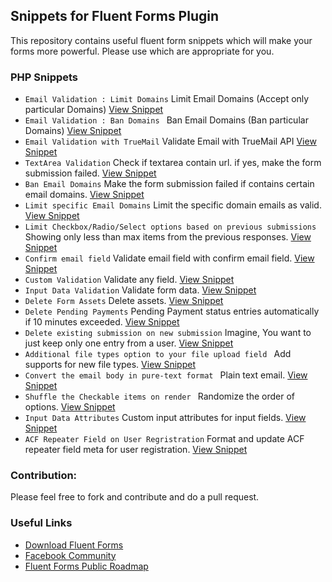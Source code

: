 ## Snippets for Fluent Forms Plugin
This repository contains useful fluent form snippets which will make your forms more powerful.
Please use which are appropriate for you.


### PHP Snippets

- `Email Validation : Limit Domains` Limit Email Domains (Accept only particular Domains) [View Snippet](https://github.com/WPManageNinja/fluentform-snippets/blob/master/php-snippets/Limit-Email-Domains)
- `Email Validation : Ban Domains ` Ban Email Domains (Ban particular Domains) [View Snippet](https://github.com/WPManageNinja/fluentform-snippets/blob/master/php-snippets/ban-email-domains.php)
- `Email Validation with TrueMail` Validate Email with TrueMail API [View Snippet](https://github.com/WPManageNinja/fluentform-snippets/blob/master/php-snippets/email-varification-with-truemail.php)
- `TextArea Validation` Check if textarea contain url. if yes, make the form submission failed. [View Snippet](https://github.com/WPManageNinja/fluentform-snippets/blob/master/php-snippets/custom-validation-example.php)
- `Ban Email Domains` Make the form submission failed if contains certain email domains. [View Snippet](https://github.com/WPManageNinja/fluentform-snippets/blob/master/php-snippets/ban-email-domains.php)
- `Limit specific Email Domains` Limit the specific domain emails as valid. [View Snippet](https://github.com/WPManageNinja/fluentform-snippets/blob/master/php-snippets/limit-email-domains.php)
- `Limit Checkbox/Radio/Select options based on previous submissions` Showing only less than max items from the previous responses. [View Snippet](https://github.com/WPManageNinja/fluentform-snippets/blob/master/php-snippets/checkable-option-restriction.php)
- `Confirm email field` Validate email field with confirm email field. [View Snippet](https://github.com/WPManageNinja/fluentform-snippets/blob/master/php-snippets/confirm_email_validation.php)
- `Custom Validation` Validate any field. [View Snippet](https://github.com/WPManageNinja/fluentform-snippets/blob/master/php-snippets/any-input-custom-validation.php)
- `Input Data Validation` Validate form data. [View Snippet](https://github.com/WPManageNinja/fluentform-snippets/blob/master/php-snippets/data-validation-example.php)
- `Delete Form Assets` Delete assets. [View Snippet](https://github.com/WPManageNinja/fluentform-snippets/blob/master/php-snippets/delete-form-assets.php)
- `Delete Pending Payments` Pending Payment status entries automatically if 10 minutes exceeded. [View Snippet](https://github.com/WPManageNinja/fluentform-snippets/blob/master/php-snippets/delete-pending-payments.php)
- `Delete existing submission on new submission` Imagine, You want to just keep only one entry from a user. [View Snippet](https://github.com/WPManageNinja/fluentform-snippets/blob/master/php-snippets/delete-previous-user-entry.php)
- `Additional file types option to your file upload field ` Add supports for new file types. [View Snippet](https://github.com/WPManageNinja/fluentform-snippets/blob/master/php-snippets/photoshop-illustrator-file-support.php)
- `Convert the email body in pure-text format ` Plain text email. [View Snippet](https://github.com/WPManageNinja/fluentform-snippets/blob/master/php-snippets/plain-text-email.php)
- `Shuffle the Checkable items on render ` Randomize the order of options. [View Snippet](https://github.com/WPManageNinja/fluentform-snippets/blob/master/php-snippets/shuffle-checkable-items.php)
- `Input Data Attributes` Custom input attributes for input fields. [View Snippet](https://github.com/fluentform/fluentform-snippets/blob/49e4c5cb87333c1e9586c3b0823011b52f58a300/php-snippets/custom-input-attributes.php)
- `ACF Repeater Field on User Regristration` Format and update ACF repeater field meta for user registration. [View Snippet](https://github.com/fluentform/fluentform-snippets/blob/master/php-snippets/acf-repeater-field-user-meta.php)


### Contribution:
Please feel free to fork and contribute and do a pull request.

### Useful Links

- [Download Fluent Forms](https://wordpress.org/plugins/fluentform)
- [Facebook Community](https://www.facebook.com/groups/fluentforms/)
- [Fluent Forms Public Roadmap](https://trello.com/b/FaDlAD9B/public-roadmap-wp-fluent-forms)
